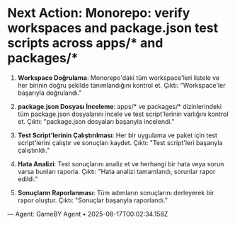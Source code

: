 # Next Action: Monorepo: verify workspaces and package.json test scripts across apps/* and packages/*

1. **Workspace Doğrulama**: Monorepo'daki tüm workspace'leri listele ve her birinin doğru şekilde tanımlandığını kontrol et. Çıktı: "Workspace'ler başarıyla doğrulandı."

2. **package.json Dosyası İnceleme**: apps/* ve packages/* dizinlerindeki tüm package.json dosyalarını incele ve test script'lerinin varlığını kontrol et. Çıktı: "package.json dosyaları başarıyla incelendi."

3. **Test Script'lerinin Çalıştırılması**: Her bir uygulama ve paket için test script'lerini çalıştır ve sonuçları kaydet. Çıktı: "Test script'leri başarıyla çalıştırıldı."

4. **Hata Analizi**: Test sonuçlarını analiz et ve herhangi bir hata veya sorun varsa bunları raporla. Çıktı: "Hata analizi tamamlandı, sorunlar rapor edildi."

5. **Sonuçların Raporlanması**: Tüm adımların sonuçlarını derleyerek bir rapor oluştur. Çıktı: "Sonuçlar başarıyla raporlandı."

— Agent: GameBY Agent • 2025-08-17T00:02:34.158Z
